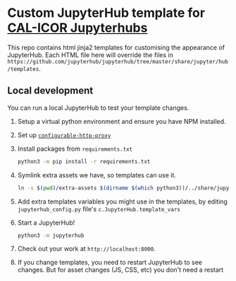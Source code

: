 # Custom JupyterHub template for [CAL-ICOR Jupyterhubs](https://https://base.jupyter.cal-icor.org/)

This repo contains html jinja2 templates for customising the appearance of JupyterHub. Each HTML file here will override the files in `https://github.com/jupyterhub/jupyterhub/tree/master/share/jupyter/hub/templates`.

<!-- Any changes made in this repository will be reflected in the JupyterHub within 5 minutes. -->

## Local development

You can run a local JupyterHub to test your template changes.

1. Setup a virtual python environment and ensure you have NPM installed.

2. Set up [`configurable-http-proxy`](https://github.com/jupyterhub/configurable-http-proxy#install)

3. Install packages from `requirements.txt`

   ```bash
   python3 -m pip install -r requirements.txt
   ```

4. Symlink extra assets we have, so templates can use it.

   ```bash
   ln -s $(pwd)/extra-assets $(dirname $(which python3))/../share/jupyterhub/static
   ```

5. Add extra templates variables you might use in the templates, by editing
   `jupyterhub_config.py` file's `c.JupyterHub.template_vars`

6. Start a JupyterHub!

   ```bash
   python3 -m jupyterhub
   ```

7. Check out your work at `http://localhost:8000`.

8. If you change templates, you need to restart JupyterHub to see changes.
   But for asset changes (JS, CSS, etc) you don't need a restart
